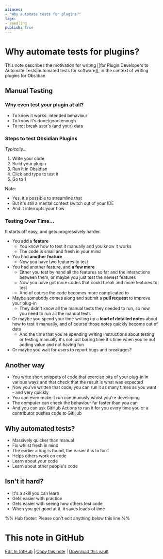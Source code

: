 ```yaml
---
aliases: 
- "Why automate tests for plugins?"
tags:
- seedling
publish: true
---
```


# Why automate tests for plugins?

This note describes the motivation for writing [[for Plugin Developers to Automate Tests|automated tests for software]], in the context of writing plugins for Obsidian.

## Manual Testing

### Why even test your plugin at all?

- To know it works: intended behaviour
- To know it's done/good enough
- To not break user's (and your) data

### Steps to test Obsidian Plugins

*Typically...*

1. Write your code
1. Build your plugin
1. Run it in Obsidian
1. Click and type to test it
1. Go to 1

Note:

- Yes, it's possible to streamline that
- But it's still a mental context switch out of your IDE
- And it interrupts your flow

### Testing Over Time...

It starts off easy, and gets progressively harder.

- You add a **feature**
    - You know how to test it manually and you know it works
    - The code is small and fresh in your mind
- You had **another feature**
    - Now you have two features to test
- You had another feature, and **a few more**
    - Either you test by hand all the features so far and the interactions between them, or maybe you just test the newest features
    - Now you have got more codes that could break and more features to test
    - And of course the code becomes more complicated to
- Maybe somebody comes along and submit a **pull request** to improve your plug-in
    - They didn't know all the manual tests they needed to run, so now you need to run all the manual tests
- Or maybe you spend your time writing up a **load of detailed notes** about how to test it manually, and of course those notes quickly become out of date
    - And the time that you're spending writing instructions about testing or testing manually it's not just boring time it's time when you're not adding value and not having fun
- Or maybe you wait for users to report bugs and breakages?

## Another way

- You write short snippets of code that exercise bits of your plug-in in various ways and that check that the result is what was expected
- Now you've written that code, you can run it as many times as you want - and very quickly
- You can even make it run continuously whilst you're developing
- The computer can check the behaviour far faster than you can
- And you can ask GitHub Actions to run it for you every time you or a contributor pushes code to GitHub

## Why automated tests?

- Massively quicker than manual
- Fix whilst fresh in mind
- The earlier a bug is found, the easier it is to fix it
- Helps others work on code
- Learn about your code
- Learn about other people's code

## Isn't it hard?

- It's a skill you can learn
- Gets easier with practice
- Gets easier with seeing how others test code
- When you get good at it, it saves loads of time

%% Hub footer: Please don't edit anything below this line %%

# This note in GitHub

<span class="git-footer">[Edit In GitHub](https://github.dev/obsidian-community/obsidian-hub/blob/main/04%20-%20Guides%2C%20Workflows%2C%20%26%20Courses/Guides/Why%20automate%20tests%20for%20plugins.md "git-hub-edit-note") | [Copy this note](https://raw.githubusercontent.com/obsidian-community/obsidian-hub/main/04%20-%20Guides%2C%20Workflows%2C%20%26%20Courses/Guides/Why%20automate%20tests%20for%20plugins.md "git-hub-copy-note") | [Download this vault](https://github.com/obsidian-community/obsidian-hub/archive/refs/heads/main.zip "git-hub-download-vault") </span>
